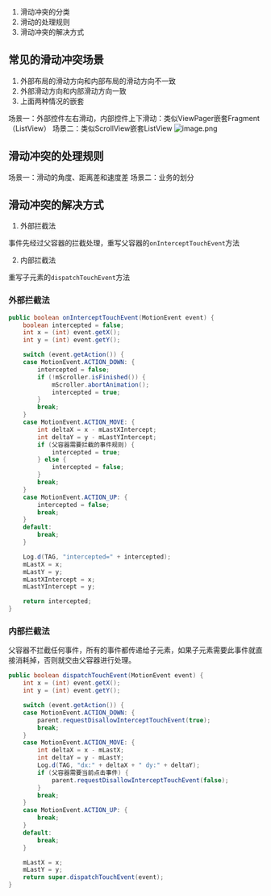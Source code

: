 1. 滑动冲突的分类
2. 滑动的处理规则
3. 滑动冲突的解决方式
## 常见的滑动冲突场景

1. 外部布局的滑动方向和内部布局的滑动方向不一致
2. 外部滑动方向和内部滑动方向一致
3. 上面两种情况的嵌套

场景一：外部控件左右滑动，内部控件上下滑动：类似ViewPager嵌套Fragment（ListView）
场景二：类似ScrollView嵌套ListView
![image.png](http://starrylixu.oss-cn-beijing.aliyuncs.com/171f5fdf4b3d995186eedd0be4b73566.png)

## 滑动冲突的处理规则
场景一：滑动的角度、距离差和速度差
场景二：业务的划分
## 滑动冲突的解决方式

1. 外部拦截法

事件先经过父容器的拦截处理，重写父容器的`onInterceptTouchEvent`方法

2. 内部拦截法

重写子元素的`dispatchTouchEvent`方法
### 外部拦截法
```java
public boolean onInterceptTouchEvent(MotionEvent event) {
    boolean intercepted = false;
    int x = (int) event.getX();
    int y = (int) event.getY();

    switch (event.getAction()) {
    case MotionEvent.ACTION_DOWN: {
        intercepted = false;
        if (!mScroller.isFinished()) {
            mScroller.abortAnimation();
            intercepted = true;
        }
        break;
    }
    case MotionEvent.ACTION_MOVE: {
        int deltaX = x - mLastXIntercept;
        int deltaY = y - mLastYIntercept;
        if (父容器需要拦截的事件规则) {
            intercepted = true;
        } else {
            intercepted = false;
        }
        break;
    }
    case MotionEvent.ACTION_UP: {
        intercepted = false;
        break;
    }
    default:
        break;
    }

    Log.d(TAG, "intercepted=" + intercepted);
    mLastX = x;
    mLastY = y;
    mLastXIntercept = x;
    mLastYIntercept = y;

    return intercepted;
}
```
### 内部拦截法
父容器不拦截任何事件，所有的事件都传递给子元素，如果子元素需要此事件就直接消耗掉，否则就交由父容器进行处理。
```java
public boolean dispatchTouchEvent(MotionEvent event) {
    int x = (int) event.getX();
    int y = (int) event.getY();

    switch (event.getAction()) {
    case MotionEvent.ACTION_DOWN: {
        parent.requestDisallowInterceptTouchEvent(true);
        break;
    }
    case MotionEvent.ACTION_MOVE: {
        int deltaX = x - mLastX;
        int deltaY = y - mLastY;
        Log.d(TAG, "dx:" + deltaX + " dy:" + deltaY);
        if (父容器需要当前点击事件) {
            parent.requestDisallowInterceptTouchEvent(false);
        }
        break;
    }
    case MotionEvent.ACTION_UP: {
        break;
    }
    default:
        break;
    }

    mLastX = x;
    mLastY = y;
    return super.dispatchTouchEvent(event);
}
```
